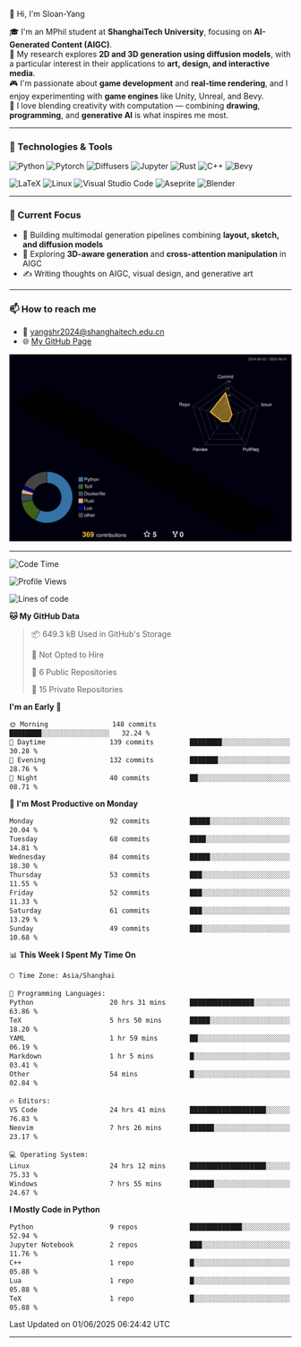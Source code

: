 👋 Hi, I'm Sloan-Yang

🎓 I'm an MPhil student at **ShanghaiTech University**, focusing on **AI-Generated Content (AIGC)**.  
🧠 My research explores **2D and 3D generation using diffusion models**, with a particular interest in their applications to **art, design, and interactive media**.  
🎮 I'm passionate about **game development** and **real-time rendering**, and I enjoy experimenting with **game engines** like Unity, Unreal, and Bevy.  
🎨 I love blending creativity with computation — combining **drawing**, **programming**, and **generative AI** is what inspires me most.

---

### 🧰 Technologies & Tools

![Python](https://img.shields.io/badge/python-%233776AB.svg?style=for-the-badge&logo=python&logoColor=white)
![Pytorch](https://img.shields.io/badge/pytorch-%23EE4C2C.svg?style=for-the-badge&logo=pytorch&logoColor=white)
![Diffusers](https://img.shields.io/badge/diffusers-HuggingFace-yellow?style=for-the-badge&logo=huggingface&logoColor=black)
![Jupyter](https://img.shields.io/badge/Jupyter-%23F37626.svg?style=for-the-badge&logo=Jupyter&logoColor=white)
![Rust](https://img.shields.io/badge/Rust-%23000000.svg?style=for-the-badge&logo=rust&logoColor=white)
![C++](https://img.shields.io/badge/C++-%2300599C.svg?style=for-the-badge&logo=c%2B%2B&logoColor=white)
![Bevy](https://img.shields.io/badge/Bevy-000000.svg?style=for-the-badge&logo=bevy&logoColor=white)

![LaTeX](https://img.shields.io/badge/LaTeX-47A141?style=for-the-badge&logo=latex&logoColor=white)
![Linux](https://img.shields.io/badge/Linux-FCC624?style=for-the-badge&logo=linux&logoColor=black)
![Visual Studio Code](https://img.shields.io/badge/VSCode-0078d7.svg?style=for-the-badge&logo=visual-studio-code&logoColor=white)
![Aseprite](https://img.shields.io/badge/Aseprite-FFFFFF?style=for-the-badge&logo=Aseprite&logoColor=%237D929E)
![Blender](https://img.shields.io/badge/Blender-F5792A?style=for-the-badge&logo=blender&logoColor=white)

---

### 🔭 Current Focus

- 🎨 Building multimodal generation pipelines combining **layout, sketch, and diffusion models**
- 🧪 Exploring **3D-aware generation** and **cross-attention manipulation** in AIGC
- ✍️ Writing thoughts on AIGC, visual design, and generative art

---

### 📫 How to reach me

- 📧 <a href="mailto:yangshr2024@shanghaitech.edu.cn">yangshr2024@shanghaitech.edu.cn</a>
- 🌐 [My GitHub Page](https://sloan-yang.github.io)  



![3D Profile](https://raw.githubusercontent.com/Sloan-Yang/Sloan-Yang/main/profile-3d-contrib/profile-night-rainbow.svg)

---


<!--START_SECTION:waka-->
![Code Time](http://img.shields.io/badge/Code%20Time-153%20hrs%2040%20mins-blue)

![Profile Views](http://img.shields.io/badge/Profile%20Views-17-blue)

![Lines of code](https://img.shields.io/badge/From%20Hello%20World%20I%27ve%20Written-1.9%20million%20lines%20of%20code-blue)

**🐱 My GitHub Data** 

> 📦 649.3 kB Used in GitHub's Storage 
 > 
> 🚫 Not Opted to Hire
 > 
> 📜 6 Public Repositories 
 > 
> 🔑 15 Private Repositories 
 > 
**I'm an Early 🐤** 

```text
🌞 Morning                148 commits         ████████░░░░░░░░░░░░░░░░░   32.24 % 
🌆 Daytime                139 commits         ████████░░░░░░░░░░░░░░░░░   30.28 % 
🌃 Evening                132 commits         ███████░░░░░░░░░░░░░░░░░░   28.76 % 
🌙 Night                  40 commits          ██░░░░░░░░░░░░░░░░░░░░░░░   08.71 % 
```
📅 **I'm Most Productive on Monday** 

```text
Monday                   92 commits          █████░░░░░░░░░░░░░░░░░░░░   20.04 % 
Tuesday                  68 commits          ████░░░░░░░░░░░░░░░░░░░░░   14.81 % 
Wednesday                84 commits          █████░░░░░░░░░░░░░░░░░░░░   18.30 % 
Thursday                 53 commits          ███░░░░░░░░░░░░░░░░░░░░░░   11.55 % 
Friday                   52 commits          ███░░░░░░░░░░░░░░░░░░░░░░   11.33 % 
Saturday                 61 commits          ███░░░░░░░░░░░░░░░░░░░░░░   13.29 % 
Sunday                   49 commits          ███░░░░░░░░░░░░░░░░░░░░░░   10.68 % 
```


📊 **This Week I Spent My Time On** 

```text
🕑︎ Time Zone: Asia/Shanghai

💬 Programming Languages: 
Python                   20 hrs 31 mins      ████████████████░░░░░░░░░   63.86 % 
TeX                      5 hrs 50 mins       █████░░░░░░░░░░░░░░░░░░░░   18.20 % 
YAML                     1 hr 59 mins        ██░░░░░░░░░░░░░░░░░░░░░░░   06.19 % 
Markdown                 1 hr 5 mins         █░░░░░░░░░░░░░░░░░░░░░░░░   03.41 % 
Other                    54 mins             █░░░░░░░░░░░░░░░░░░░░░░░░   02.84 % 

🔥 Editors: 
VS Code                  24 hrs 41 mins      ███████████████████░░░░░░   76.83 % 
Neovim                   7 hrs 26 mins       ██████░░░░░░░░░░░░░░░░░░░   23.17 % 

💻 Operating System: 
Linux                    24 hrs 12 mins      ███████████████████░░░░░░   75.33 % 
Windows                  7 hrs 55 mins       ██████░░░░░░░░░░░░░░░░░░░   24.67 % 
```

**I Mostly Code in Python** 

```text
Python                   9 repos             █████████████░░░░░░░░░░░░   52.94 % 
Jupyter Notebook         2 repos             ███░░░░░░░░░░░░░░░░░░░░░░   11.76 % 
C++                      1 repo              █░░░░░░░░░░░░░░░░░░░░░░░░   05.88 % 
Lua                      1 repo              █░░░░░░░░░░░░░░░░░░░░░░░░   05.88 % 
TeX                      1 repo              █░░░░░░░░░░░░░░░░░░░░░░░░   05.88 % 
```




 Last Updated on 01/06/2025 06:24:42 UTC
<!--END_SECTION:waka-->

---





